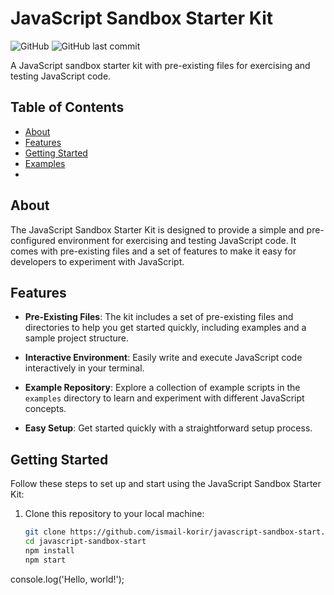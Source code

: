 # JavaScript Sandbox Starter Kit

![GitHub](https://img.shields.io/github/license/ismail-korir/javascript-sandbox-start)
![GitHub last commit](https://img.shields.io/github/last-commit/ismail-korir/javascript-sandbox-start)

A JavaScript sandbox starter kit with pre-existing files for exercising and testing JavaScript code.

## Table of Contents

- [About](#about)
- [Features](#features)
- [Getting Started](#getting-started)
- [Examples](#examples)
- 
## About

The JavaScript Sandbox Starter Kit is designed to provide a simple and pre-configured environment for exercising and testing JavaScript code. It comes with pre-existing files and a set of features to make it easy for developers to experiment with JavaScript.

## Features

- **Pre-Existing Files**: The kit includes a set of pre-existing files and directories to help you get started quickly, including examples and a sample project structure.

- **Interactive Environment**: Easily write and execute JavaScript code interactively in your terminal.

- **Example Repository**: Explore a collection of example scripts in the `examples` directory to learn and experiment with different JavaScript concepts.

- **Easy Setup**: Get started quickly with a straightforward setup process.

## Getting Started

Follow these steps to set up and start using the JavaScript Sandbox Starter Kit:

1. Clone this repository to your local machine:

   ```bash
   git clone https://github.com/ismail-korir/javascript-sandbox-start.git
   cd javascript-sandbox-start
   npm install
   npm start
console.log('Hello, world!');



